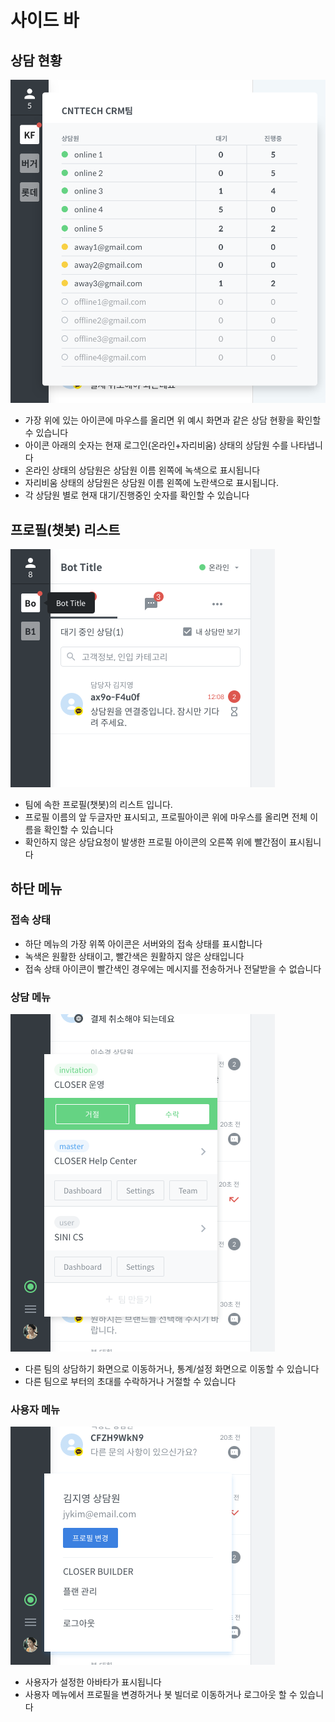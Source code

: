 # 사이드 바

## 상담 현황

![](../../.gitbook/assets/_update%20%281%29.png)

* 가장 위에 있는 아이콘에 마우스를 올리면 위 예시 화면과 같은 상담 현황을 확인할 수 있습니다
* 아이콘 아래의 숫자는 현재 로그인\(온라인+자리비움\) 상태의 상담원 수를 나타냅니다
* 온라인 상태의 상담원은 상담원 이름 왼쪽에 녹색으로 표시됩니다
* 자리비움 상태의 상담원은 상담원 이름 왼쪽에 노란색으로 표시됩니다.
* 각 상담원 별로 현재 대기/진행중인 숫자를 확인할 수 있습니다

## 프로필\(챗봇\) 리스트

![&#xD504;&#xB85C;&#xD544; &#xB9AC;&#xC2A4;&#xD2B8; &#xC608;&#xC2DC;](../../.gitbook/assets/openbeta_chat_-_.png)

* 팀에 속한 프로필\(챗봇\)의 리스트 입니다.
* 프로필 이름의 앞 두글자만 표시되고, 프로필아이콘 위에 마우스를 올리면 전체 이름을 확인할 수 있습니다
* 확인하지 않은 상담요청이 발생한 프로필 아이콘의 오른쪽 위에 빨간점이 표시됩니다

## 하단 메뉴

### 접속 상태

* 하단 메뉴의 가장 위쪽 아이콘은 서버와의 접속 상태를 표시합니다
* 녹색은 원활한 상태이고, 빨간색은 원활하지 않은 상태입니다
* 접속 상태 아이콘이 빨간색인 경우에는 메시지를 전송하거나 전달받을 수 없습니다

### 상담 메뉴

![&#xD300; &#xBA54;&#xB274; &#xD3BC;&#xCE68; &#xC608;&#xC2DC;](../../.gitbook/assets/openbeta_chat_-_-_list.png)

* 다른 팀의 상담하기 화면으로 이동하거나, 통계/설정 화면으로 이동할 수 있습니다
* 다른 팀으로 부터의 초대를 수락하거나 거절할 수 있습니다

### 사용자 메뉴

![&#xC0AC;&#xC6A9;&#xC790; &#xBA54;&#xB274; &#xD3BC;&#xCE68; &#xC608;&#xC2DC;](../../.gitbook/assets/openbeta_chat_-_%20%284%29.png)

* 사용자가 설정한 아바타가 표시됩니다
* 사용자 메뉴에서 프로필을 변경하거나 봇 빌더로 이동하거나 로그아웃 할 수 있습니다

